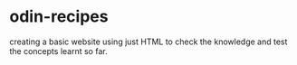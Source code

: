# odin-recipes
creating a basic website using just HTML to check the knowledge and test the concepts learnt so far.